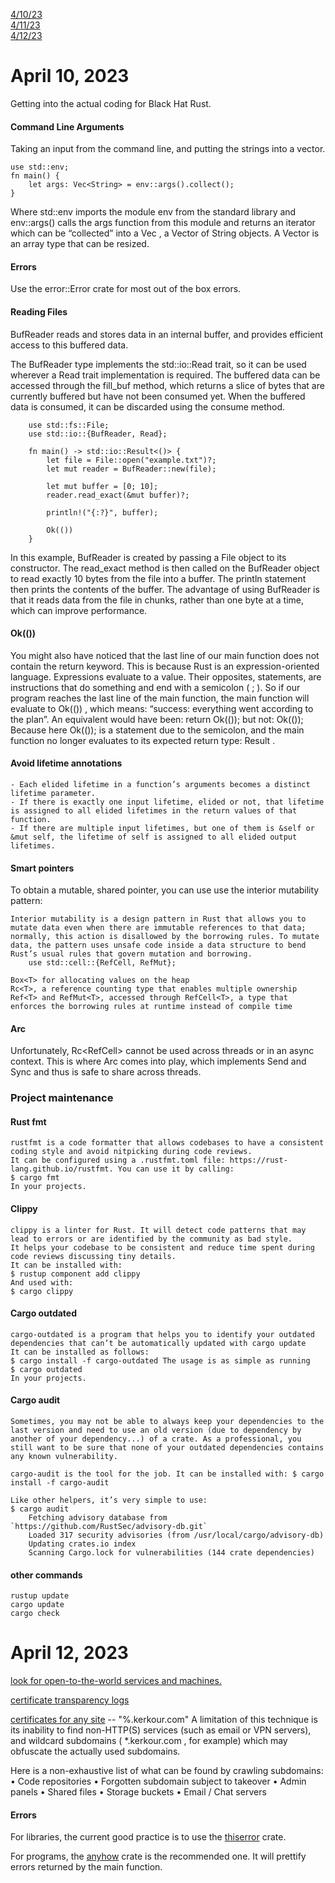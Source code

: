 [4/10/23](#april-10-2023)<br>
[4/11/23](#april-11-2023)<br>
[4/12/23](#april-12-2023)<br>


# April 10, 2023 

Getting into the actual coding for Black Hat Rust.
 
#### Command Line Arguments

Taking an input from the command line, and putting the strings into a vector.

    use std::env;
    fn main() {
        let args: Vec<String> = env::args().collect();
    }

Where std::env imports the module env from the standard library and env::args() calls the args function from this module and returns an iterator which can be “collected” into a Vec<String> , a Vector of String objects. A Vector is an array type that can be resized.

#### Errors

Use the error::Error crate for most out of the box errors.

#### Reading Files

BufReader reads and stores data in an internal buffer, and provides efficient access to this buffered data.

The BufReader type implements the std::io::Read trait, so it can be used wherever a Read trait implementation is required. The buffered data can be accessed through the fill_buf method, which returns a slice of bytes that are currently buffered but have not been consumed yet. When the buffered data is consumed, it can be discarded using the consume method.

        use std::fs::File;
        use std::io::{BufReader, Read};

        fn main() -> std::io::Result<()> {
            let file = File::open("example.txt")?;
            let mut reader = BufReader::new(file);

            let mut buffer = [0; 10];
            reader.read_exact(&mut buffer)?;

            println!("{:?}", buffer);

            Ok(())
        }

In this example, BufReader is created by passing a File object to its constructor. The read_exact method is then called on the BufReader object to read exactly 10 bytes from the file into a buffer. The println statement then prints the contents of the buffer. The advantage of using BufReader is that it reads data from the file in chunks, rather than one byte at a time, which can improve performance.

#### Ok(())

You might also have noticed that the last line of our main function does not contain the return keyword. This is because Rust is an expression-oriented language. Expressions evaluate to a value. Their opposites, statements, are instructions that do something and end with a semicolon ( ; ).
So if our program reaches the last line of the main function, the main function will evaluate to Ok(()) , which means: “success: everything went according to the plan”. An equivalent would have been:
    return Ok(()); but not:
    Ok(());
Because here Ok(()); is a statement due to the semicolon, and the main function no longer evaluates to its expected return type: Result .

#### Avoid lifetime annotations

    - Each elided lifetime in a function’s arguments becomes a distinct lifetime parameter.
    - If there is exactly one input lifetime, elided or not, that lifetime is assigned to all elided lifetimes in the return values of that function.
    - If there are multiple input lifetimes, but one of them is &self or &mut self, the lifetime of self is assigned to all elided output lifetimes.

#### Smart pointers

To obtain a mutable, shared pointer, you can use use the interior mutability pattern:

    Interior mutability is a design pattern in Rust that allows you to mutate data even when there are immutable references to that data; normally, this action is disallowed by the borrowing rules. To mutate data, the pattern uses unsafe code inside a data structure to bend Rust’s usual rules that govern mutation and borrowing. 
        use std::cell::{RefCell, RefMut};

    Box<T> for allocating values on the heap
    Rc<T>, a reference counting type that enables multiple ownership
    Ref<T> and RefMut<T>, accessed through RefCell<T>, a type that enforces the borrowing rules at runtime instead of compile time

#### Arc

Unfortunately, Rc<RefCell<T>> cannot be used across threads or in an async context. This is where Arc comes into play, which implements Send and
Sync and thus is safe to share across threads.

### Project maintenance

#### Rust fmt

    rustfmt is a code formatter that allows codebases to have a consistent coding style and avoid nitpicking during code reviews.
    It can be configured using a .rustfmt.toml file: https://rust-lang.github.io/rustfmt. You can use it by calling:
    $ cargo fmt
    In your projects.

#### Clippy

    clippy is a linter for Rust. It will detect code patterns that may lead to errors or are identified by the community as bad style.
    It helps your codebase to be consistent and reduce time spent during code reviews discussing tiny details.
    It can be installed with:
    $ rustup component add clippy
    And used with:
    $ cargo clippy

#### Cargo outdated

    cargo-outdated is a program that helps you to identify your outdated dependencies that can’t be automatically updated with cargo update
    It can be installed as follows:
    $ cargo install -f cargo-outdated The usage is as simple as running
    $ cargo outdated
    In your projects.

#### Cargo audit

    Sometimes, you may not be able to always keep your dependencies to the last version and need to use an old version (due to dependency by another of your dependency...) of a crate. As a professional, you still want to be sure that none of your outdated dependencies contains any known vulnerability.

    cargo-audit is the tool for the job. It can be installed with: $ cargo install -f cargo-audit

    Like other helpers, it’s very simple to use:
    $ cargo audit
        Fetching advisory database from `https://github.com/RustSec/advisory-db.git`
        Loaded 317 security advisories (from /usr/local/cargo/advisory-db)
        Updating crates.io index
        Scanning Cargo.lock for vulnerabilities (144 crate dependencies)

#### other commands
    rustup update
    cargo update
    cargo check

# April 12, 2023


[look for open-to-the-world services and machines.](https://www.shodan.io/)

[certificate transparency logs](https://certificate.transparency.dev/howctworks/)

[certificates for any site](https://crt.sh/) -- "%.kerkour.com"
    A limitation of this technique is its inability to find non-HTTP(S) services (such as email or VPN servers), and wildcard subdomains ( *.kerkour.com , for example) which may obfuscate the actually used subdomains.

Here is a non-exhaustive list of what can be found by crawling subdomains:
    • Code repositories
    • Forgotten subdomain subject to takeover • Admin panels
    • Shared files
    • Storage buckets
    • Email / Chat servers

#### Errors

For libraries, the current good practice is to use the [thiserror](https://crates.io/crates/thiserror) crate.

For programs, the [anyhow](https://crates.io/crates/anyhow) crate is the recommended one. It will prettify errors returned by
the main function.


